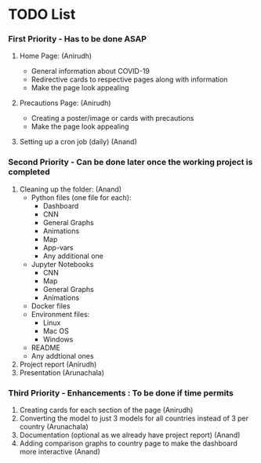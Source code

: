 # TODO List

### First Priority - Has to be done ASAP

1. Home Page: (Anirudh)

   - General information about COVID-19
   - Redirective cards to respective pages along with information
   - Make the page look appealing

2. Precautions Page: (Anirudh)

   - Creating a poster/image or cards with precautions
   - Make the page look appealing
   
4. Setting up a cron job (daily) (Anand)


### Second Priority - Can be done later once the working project is completed

1. Cleaning up the folder: (Anand)
   - Python files (one file for each):
     - Dashboard
     - CNN
     - General Graphs
     - Animations
     - Map
     - App-vars
     - Any additional one
   - Jupyter Notebooks
     - CNN
     - Map
     - General Graphs
     - Animations
   - Docker files
   - Environment files:
     - Linux
     - Mac OS
     - Windows
   - README
   - Any addtional ones
2. Project report (Anirudh)
3. Presentation (Arunachala)

### Third Priority - Enhancements : To be done if time permits

1. Creating cards for each section of the page (Anirudh)
1. Converting the model to just 3 models for all countries instead of 3 per country (Arunachala)
2. Documentation (optional as we already have project report) (Anand)
3. Adding comparison graphs to country page to make the dashboard more interactive (Anand)
